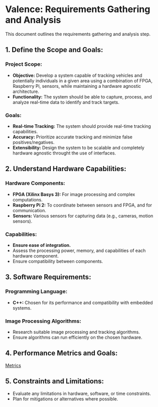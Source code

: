 # Valence: Requirements Gathering and Analysis

This document outlines the requirements gathering and analysis step.

## **1. Define the Scope and Goals:**

### **Project Scope:**

- **Objective:** Develop a system capable of tracking vehicles and potentially individuals in a given area using a combination of FPGA, Raspberry Pi, sensors, while maintaining a hardware agnostic architecture.
- **Functionality:** The system should be able to capture, process, and analyze real-time data to identify and track targets.

### **Goals:**

- **Real-time Tracking:** The system should provide real-time tracking capabilities.
- **Accuracy:** Prioritize accurate tracking and minimize false positives/negatives.
- **Extensibility:** Design the system to be scalable and completely hardware agnostic throught the use of interfaces.

## **2. Understand Hardware Capabilities:**

### **Hardware Components:**

- **FPGA (Xilinx Basys 3):** For image processing and complex computations.
- **Raspberry Pi 2:** To coordinate between sensors and FPGA, and for communication.
- **Sensors:** Various sensors for capturing data (e.g., cameras, motion sensors).

### **Capabilities:**

- **Ensure ease of integration.**
- Assess the processing power, memory, and capabilities of each hardware component.
- Ensure compatibility between components.

## **3. Software Requirements:**

### **Programming Language:**

- **C++:** Chosen for its performance and compatibility with embedded systems.

### **Image Processing Algorithms:**

- Research suitable image processing and tracking algorithms.
- Ensure algorithms can run efficiently on the chosen hardware.

## **4. Performance Metrics and Goals:**

[Metrics](/docs/roadmap/1-step-metrics.md)

## **5. Constraints and Limitations:**

- Evaluate any limitations in hardware, software, or time constraints.
- Plan for mitigations or alternatives where possible.
